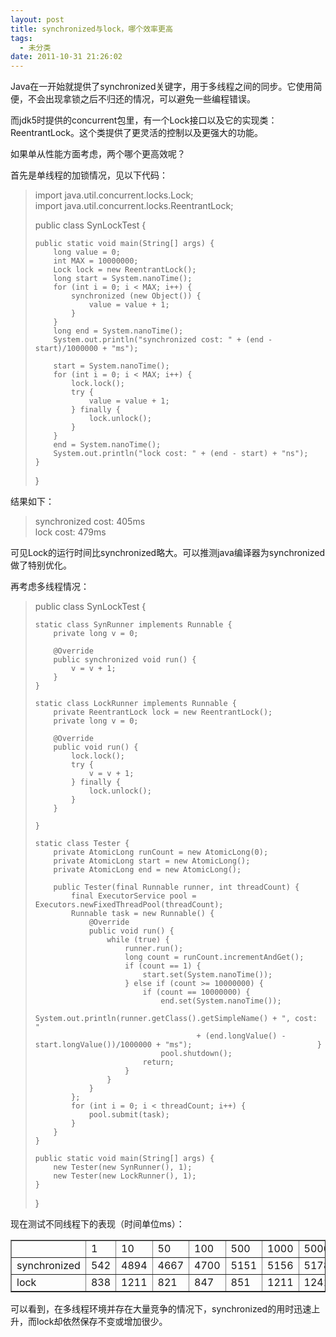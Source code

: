 ```yaml
---
layout: post
title: synchronized与lock，哪个效率更高
tags:
  - 未分类
date: 2011-10-31 21:26:02
---
```


Java在一开始就提供了synchronized关键字，用于多线程之间的同步。它使用简便，不会出现拿锁之后不归还的情况，可以避免一些编程错误。

而jdk5时提供的concurrent包里，有一个Lock接口以及它的实现类：ReentrantLock。这个类提供了更灵活的控制以及更强大的功能。

如果单从性能方面考虑，两个哪个更高效呢？

<span id="more-542"></span>

首先是单线程的加锁情况，见以下代码：

> import java.util.concurrent.locks.Lock;      
> import java.util.concurrent.locks.ReentrantLock; 
> 
> public class SynLockTest { 
> 
>     public static void main(String[] args) {      
>         long value = 0;       
>         int MAX = 10000000;       
>         Lock lock = new ReentrantLock();       
>         long start = System.nanoTime();       
>         for (int i = 0; i < MAX; i++) {       
>             synchronized (new Object()) {       
>                 value = value + 1;       
>             }       
>         }       
>         long end = System.nanoTime();       
>         System.out.println("synchronized cost: " + (end - start)/1000000 + "ms"); 
> 
>         start = System.nanoTime();      
>         for (int i = 0; i < MAX; i++) {       
>             lock.lock();       
>             try {       
>                 value = value + 1;       
>             } finally {       
>                 lock.unlock();       
>             }       
>         }       
>         end = System.nanoTime();       
>         System.out.println("lock cost: " + (end - start) + "ns");       
>     }       
> }

结果如下：

> synchronized cost: 405ms      
> lock cost: 479ms

可见Lock的运行时间比synchronized略大。可以推测java编译器为synchronized做了特别优化。

再考虑多线程情况：

> public class SynLockTest { 
> 
>     static class SynRunner implements Runnable {      
>         private long v = 0; 
> 
>         @Override      
>         public synchronized void run() {       
>             v = v + 1;       
>         }       
>     } 
> 
>     static class LockRunner implements Runnable {      
>         private ReentrantLock lock = new ReentrantLock();       
>         private long v = 0; 
> 
>         @Override      
>         public void run() {       
>             lock.lock();       
>             try {       
>                 v = v + 1;       
>             } finally {       
>                 lock.unlock();       
>             }       
>         } 
> 
>     } 
> 
>     static class Tester {      
>         private AtomicLong runCount = new AtomicLong(0);       
>         private AtomicLong start = new AtomicLong();       
>         private AtomicLong end = new AtomicLong(); 
> 
>         public Tester(final Runnable runner, int threadCount) {      
>             final ExecutorService pool = Executors.newFixedThreadPool(threadCount);       
>             Runnable task = new Runnable() {       
>                 @Override       
>                 public void run() {       
>                     while (true) {       
>                         runner.run();      
>                         long count = runCount.incrementAndGet();       
>                         if (count == 1) {       
>                             start.set(System.nanoTime());       
>                         } else if (count >= 10000000) {       
>                             if (count == 10000000) {       
>                                 end.set(System.nanoTime());       
>                                 System.out.println(runner.getClass().getSimpleName() + ", cost: "       
>                                         + (end.longValue() - start.longValue())/1000000 + "ms");                            }       
>                                 pool.shutdown();       
>                             return;       
>                         }       
>                     }       
>                 }       
>             };       
>             for (int i = 0; i < threadCount; i++) {       
>                 pool.submit(task);       
>             }       
>         }       
>     } 
> 
>     public static void main(String[] args) {      
>         new Tester(new SynRunner(), 1);       
>         new Tester(new LockRunner(), 1);       
>     } 
> 
> }
> 
>  

现在测试不同线程下的表现（时间单位ms）：

<table cellspacing="0" cellpadding="2" width="600" border="1">
<tbody>
<tr>
<td valign="top" width="75"> </td>
<td valign="top" width="75">1</td>
<td valign="top" width="75">10</td>
<td valign="top" width="75">50</td>
<td valign="top" width="75">100</td>
<td valign="top" width="75">500</td>
<td valign="top" width="75">1000</td>
<td valign="top" width="75">5000</td>
</tr>
<tr>
<td valign="top" width="75">synchronized</td>
<td valign="top" width="75">542</td>
<td valign="top" width="75">4894</td>
<td valign="top" width="75">4667</td>
<td valign="top" width="75">4700</td>
<td valign="top" width="75">5151</td>
<td valign="top" width="75">5156</td>
<td valign="top" width="75">5178</td>
</tr>
<tr>
<td valign="top" width="75">lock</td>
<td valign="top" width="75">838</td>
<td valign="top" width="75">1211</td>
<td valign="top" width="75">821</td>
<td valign="top" width="75">847</td>
<td valign="top" width="75">851</td>
<td valign="top" width="75">1211</td>
<td valign="top" width="75">1241</td>
</tr>
</tbody>
</table>

可以看到，在多线程环境并存在大量竞争的情况下，synchronized的用时迅速上升，而lock却依然保存不变或增加很少。